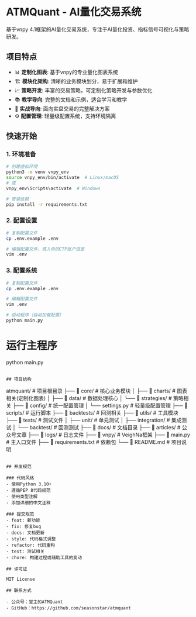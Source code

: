 # ATMQuant - AI量化交易系统

基于vnpy 4.1框架的AI量化交易系统，专注于AI量化投资、指标信号可视化与策略研发。

## 项目特点

- 📊 **定制化图表**: 基于vnpy的专业量化图表系统
- 🏗️ **模块化架构**: 清晰的业务模块划分，易于扩展和维护
- 📈 **策略开发**: 丰富的交易策略，可定制化策略开发与参数优化
- 📚 **教学导向**: 完整的文档和示例，适合学习和教学
- 🎯 **实战导向**: 面向实盘交易的完整解决方案
- ⚙️ **配置管理**: 轻量级配置系统，支持环境隔离

## 快速开始

### 1. 环境准备

```bash
# 创建虚拟环境
python3 -m venv vnpy_env
source vnpy_env/bin/activate  # Linux/macOS
# 或
vnpy_env\Scripts\activate  # Windows

# 安装依赖
pip install -r requirements.txt
```

### 2. 配置设置

```bash
# 复制配置文件
cp .env.example .env

# 编辑配置文件，填入你的CTP账户信息
vim .env
```

### 3. 配置系统

```bash
# 复制配置文件
cp .env.example .env

# 编辑配置文件
vim .env

# 启动程序（自动加载配置）
python main.py
```


# 运行主程序
python main.py
```

## 项目结构

```
atmquant/                          # 项目根目录
├── 📁 core/                        # 核心业务模块
│   ├── 📁 charts/                  # 图表相关(定制化图表)
│   ├── 📁 data/                    # 数据处理核心
│   └── 📁 strategies/              # 策略相关
├── 📁 config/                      # 统一配置管理
│   └── settings.py                 # 轻量级配置管理
├── 📁 scripts/                     # 运行脚本
├── 📁 backtests/                   # 回测相关
├── 📁 utils/                       # 工具模块
├── 📁 tests/                       # 测试文件
│   ├── unit/                       # 单元测试
│   ├── integration/                # 集成测试
│   └── backtest/                   # 回测测试
├── 📁 docs/                        # 文档目录
├── 📁 articles/                    # 公众号文章
├── 📁 logs/                        # 日志文件
├── 📁 vnpy/                        # VeighNa框架
├── 📄 main.py                      # 主入口文件
├── 📄 requirements.txt             # 依赖包
└── 📄 README.md                    # 项目说明
```

## 开发规范

### 代码风格
- 使用Python 3.10+
- 遵循PEP 8代码规范
- 使用类型注解
- 添加详细的中文注释

### 提交规范
- feat: 新功能
- fix: 修复bug
- docs: 文档更新
- style: 代码格式调整
- refactor: 代码重构
- test: 测试相关
- chore: 构建过程或辅助工具的变动

## 许可证

MIT License

## 联系方式

- 公众号：堂主的ATMQuant
- GitHub：https://github.com/seasonstar/atmquant
